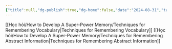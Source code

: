 ```yaml
---
{"title":null,"dg-publish":true,"dg-home":false,"date":"2024-08-31","tags":["#book","#memory","#How_to_Develop_A_Super_Power_Memory"],"Chương":"Chương14","permalink":"/hoc-hoi/how-to-develop-a-super-power-memory/c14-vocabulary/","dgPassFrontmatter":true,"noteIcon":"","updated":"2025-01-14T22:09:36.692+07:00"}
---
```


[[Học hỏi/How to Develop A Super-Power Memory/Techniques for Remembering Vocabulary\|Techniques for Remembering Vocabulary]]
[[Học hỏi/How to Develop A Super-Power Memory/Techniques for Remembering Abstract Information\|Techniques for Remembering Abstract Information]]